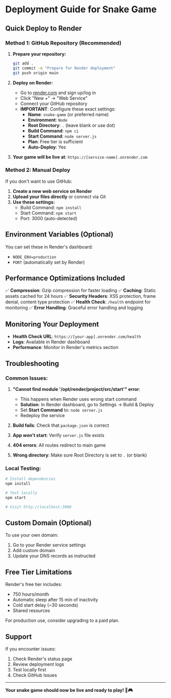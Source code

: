 # Deployment Guide for Snake Game

## Quick Deploy to Render

### Method 1: GitHub Repository (Recommended)

1. **Prepare your repository:**
   ```bash
   git add .
   git commit -m "Prepare for Render deployment"
   git push origin main
   ```

2. **Deploy on Render:**
   - Go to [render.com](https://render.com) and sign up/log in
   - Click "New +" → "Web Service"
   - Connect your GitHub repository
   - **IMPORTANT**: Configure these exact settings:
     - **Name**: `snake-game` (or preferred name)
     - **Environment**: `Node`
     - **Root Directory**: `.` (leave blank or use dot)
     - **Build Command**: `npm ci`
     - **Start Command**: `node server.js`
     - **Plan**: Free tier is sufficient
     - **Auto-Deploy**: Yes

3. **Your game will be live at**: `https://[service-name].onrender.com`

### Method 2: Manual Deploy

If you don't want to use GitHub:

1. **Create a new web service on Render**
2. **Upload your files directly** or connect via Git
3. **Use these settings:**
   - Build Command: `npm install`
   - Start Command: `npm start`
   - Port: 3000 (auto-detected)

## Environment Variables (Optional)

You can set these in Render's dashboard:

- `NODE_ENV=production`
- `PORT` (automatically set by Render)

## Performance Optimizations Included

✅ **Compression**: Gzip compression for faster loading
✅ **Caching**: Static assets cached for 24 hours
✅ **Security Headers**: XSS protection, frame denial, content type protection
✅ **Health Check**: `/health` endpoint for monitoring
✅ **Error Handling**: Graceful error handling and logging

## Monitoring Your Deployment

- **Health Check URL**: `https://[your-app].onrender.com/health`
- **Logs**: Available in Render dashboard
- **Performance**: Monitor in Render's metrics section

## Troubleshooting

### Common Issues:

1. **"Cannot find module '/opt/render/project/src/start'" error**:
   - This happens when Render uses wrong start command
   - **Solution**: In Render dashboard, go to Settings → Build & Deploy
   - Set **Start Command** to: `node server.js`
   - Redeploy the service

2. **Build fails**: Check that `package.json` is correct
3. **App won't start**: Verify `server.js` file exists  
4. **404 errors**: All routes redirect to main game
5. **Wrong directory**: Make sure Root Directory is set to `.` (or blank)

### Local Testing:

```bash
# Install dependencies
npm install

# Test locally
npm start

# Visit http://localhost:3000
```

## Custom Domain (Optional)

To use your own domain:
1. Go to your Render service settings
2. Add custom domain
3. Update your DNS records as instructed

## Free Tier Limitations

Render's free tier includes:
- 750 hours/month
- Automatic sleep after 15 min of inactivity
- Cold start delay (~30 seconds)
- Shared resources

For production use, consider upgrading to a paid plan.

## Support

If you encounter issues:
1. Check Render's status page
2. Review deployment logs
3. Test locally first
4. Check GitHub Issues

---

**Your snake game should now be live and ready to play! 🐍🎮**